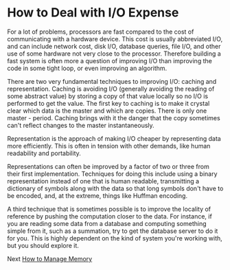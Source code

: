 # How to Deal with I/O Expense
[//]: # (Version:1.0.0)
For a lot of problems, processors are fast compared to the cost of communicating with a hardware device. This cost is usually abbreviated I/O, and can include network cost, disk I/O, database queries, file I/O, and other use of some hardware not very close to the processor. Therefore building a fast system is often more a question of improving I/O than improving the code in some tight loop, or even improving an algorithm.

There are two very fundamental techniques to improving I/O: caching and representation. Caching is avoiding I/O (generally avoiding the reading of some abstract value) by storing a copy of that value locally so no I/O is performed to get the value. The first key to caching is to make it crystal clear which data is the master and which are copies. There is only one master - period. Caching brings with it the danger that the copy sometimes can't reflect changes to the master instantaneously.

Representation is the approach of making I/O cheaper by representing data more efficiently. This is often in tension with other demands, like human readability and portability.

Representations can often be improved by a factor of two or three from their first implementation. Techniques for doing this include using a binary representation instead of one that is human readable, transmitting a dictionary of symbols along with the data so that long symbols don't have to be encoded, and, at the extreme, things like Huffman encoding.

A third technique that is sometimes possible is to improve the locality of reference by pushing the computation closer to the data. For instance, if you are reading some data from a database and computing something simple from it, such as a summation, try to get the database server to do it for you. This is highly dependent on the kind of system you're working with, but you should explore it.

Next [How to Manage Memory](09-How-to-Manage-Memory.md)